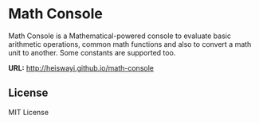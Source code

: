 # Math Console

Math Console is a Mathematical-powered console to evaluate basic arithmetic operations, common math functions and also to convert a math unit to another. Some constants are supported too.

**URL:** http://heiswayi.github.io/math-console

## License

MIT License
